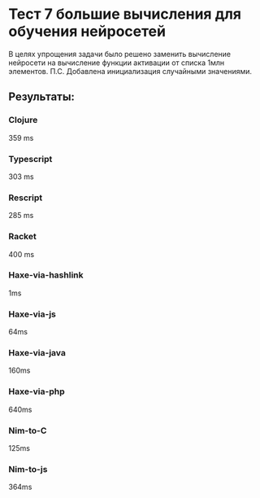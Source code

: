 # Тест 7 большие вычисления для обучения нейросетей

В целях упрощения задачи было решено заменить вычисление нейросети на вычисление функции активации от списка 1млн элементов. П.С. Добавлена инициализация случайными значениями.

## Результаты:

### Clojure
359 ms

### Typescript
303 ms

### Rescript
285 ms

### Racket
400 ms

### Haxe-via-hashlink
1ms

### Haxe-via-js
64ms

### Haxe-via-java
160ms

### Haxe-via-php
640ms

### Nim-to-C
125ms

### Nim-to-js
364ms